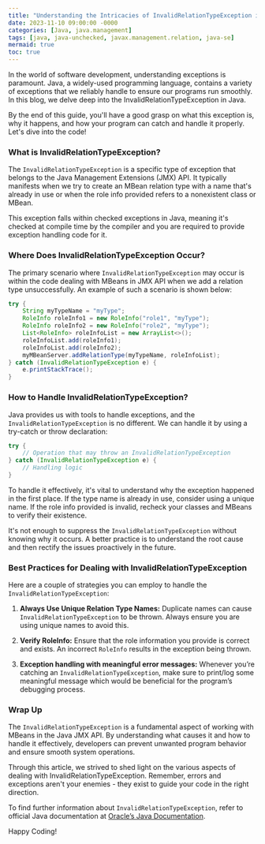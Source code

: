 ```yaml
---
title: "Understanding the Intricacies of InvalidRelationTypeException in Java "
date: 2023-11-10 09:00:00 -0000
categories: [Java, java.management]
tags: [java, java-unchecked, javax.management.relation, java-se]
mermaid: true
toc: true
---
```



In the world of software development, understanding exceptions is paramount. Java, a widely-used programming language, contains a variety of exceptions that we reliably handle to ensure our programs run smoothly. In this blog, we delve deep into the InvalidRelationTypeException in Java. 

By the end of this guide, you'll have a good grasp on what this exception is, why it happens, and how your program can catch and handle it properly. Let's dive into the code!

### What is InvalidRelationTypeException?

The `InvalidRelationTypeException` is a specific type of exception that belongs to the Java Management Extensions (JMX) API. It typically manifests when we try to create an MBean relation type with a name that's already in use or when the role info provided refers to a nonexistent class or MBean.

This exception falls within checked exceptions in Java, meaning it's checked at compile time by the compiler and you are required to provide exception handling code for it.

### Where Does InvalidRelationTypeException Occur?

The primary scenario where `InvalidRelationTypeException` may occur is within the code dealing with MBeans in JMX API when we add a relation type unsuccessfully. An example of such a scenario is shown below:

```java
try {
    String myTypeName = "myType";
    RoleInfo roleInfo1 = new RoleInfo("role1", "myType");
    RoleInfo roleInfo2 = new RoleInfo("role2", "myType");
    List<RoleInfo> roleInfoList = new ArrayList<>();
    roleInfoList.add(roleInfo1);
    roleInfoList.add(roleInfo2);
    myMBeanServer.addRelationType(myTypeName, roleInfoList);
} catch (InvalidRelationTypeException e) {
    e.printStackTrace();
}
```

### How to Handle InvalidRelationTypeException?

Java provides us with tools to handle exceptions, and the `InvalidRelationTypeException` is no different. We can handle it by using a try-catch or throw declaration: 

```java
try {
    // Operation that may throw an InvalidRelationTypeException
} catch (InvalidRelationTypeException e) {
    // Handling logic
}
```

To handle it effectively, it's vital to understand why the exception happened in the first place. If the type name is already in use, consider using a unique name. If the role info provided is invalid, recheck your classes and MBeans to verify their existence.

It's not enough to suppress the `InvalidRelationTypeException` without knowing why it occurs. A better practice is to understand the root cause and then rectify the issues proactively in the future.

### Best Practices for Dealing with InvalidRelationTypeException

Here are a couple of strategies you can employ to handle the `InvalidRelationTypeException`:

1. **Always Use Unique Relation Type Names:** Duplicate names can cause `InvalidRelationTypeException` to be thrown. Always ensure you are using unique names to avoid this.

2. **Verify RoleInfo:** Ensure that the role information you provide is correct and exists. An incorrect `RoleInfo` results in the exception being thrown.

3. **Exception handling with meaningful error messages:** Whenever you’re catching an `InvalidRelationTypeException`, make sure to print/log some meaningful message which would be beneficial for the program’s debugging process. 

### Wrap Up

The `InvalidRelationTypeException` is a fundamental aspect of working with MBeans in the Java JMX API. By understanding what causes it and how to handle it effectively, developers can prevent unwanted program behavior and ensure smooth system operations. 

Through this article, we strived to shed light on the various aspects of dealing with InvalidRelationTypeException. Remember, errors and exceptions aren't your enemies - they exist to guide your code in the right direction.

To find further information about `InvalidRelationTypeException`, refer to official Java documentation at [Oracle’s Java Documentation](https://docs.oracle.com/en/java/javase/14/docs/api/java.management/javax/management/relation/InvalidRelationTypeException.html).

Happy Coding!
